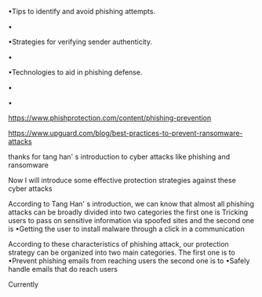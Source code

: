 •Tips to identify and avoid phishing attempts.

•

•Strategies for verifying sender authenticity.

•

•Technologies to aid in phishing defense.

•

•


https://www.phishprotection.com/content/phishing-prevention

https://www.upguard.com/blog/best-practices-to-prevent-ransomware-attacks


thanks for tang han' s introduction to cyber attacks like phishing and ransomware

Now I will introduce some effective protection strategies against these cyber attacks

According to Tang Han' s introduction, we can know that almost all phishing attacks can be broadly divided into two categories
the first one is Tricking users to pass on sensitive information via spoofed sites
and the second one is •Getting the user to install malware through a click in a communication


According to these characteristics of phishing attack, our protection strategy can be organized into two main categories.
The first one is to •Prevent phishing emails from reaching users
the second one is to •Safely handle emails that do reach users

Currently



















